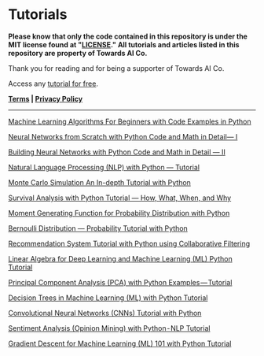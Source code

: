 # Tutorials

**Please know that only the code contained in this repository is under the MIT license found at "[LICENSE](https://github.com/towardsai/tutorials/blob/master/LICENSE)." All tutorials and articles listed in this repository are property of Towards AI Co.**

Thank you for reading and for being a supporter of Towards AI Co.

Access any [tutorial for free](https://towardsai.net/p/category/editorial).

**[Terms](https://towardsai.net/terms) | [Privacy Policy](https://towardsai.net/privacy)**

________________________________________________________________________________

[Machine Learning Algorithms For Beginners with Code Examples in Python](https://towardsai.net/p/machine-learning/machine-learning-algorithms-for-beginners-with-python-code-examples-ml-19c6afd60daa)

[Neural Networks from Scratch with Python Code and Math in Detail— I](https://towardsai.net/p/machine-learning/building-neural-networks-from-scratch-with-python-code-and-math-in-detail-i-536fae5d7bbf)

[Building Neural Networks with Python Code and Math in Detail — II](https://towardsai.net/p/machine-learning/building-neural-networks-with-python-code-and-math-in-detail-ii-bbe8accbf3d1)

[Natural Language Processing (NLP) with Python — Tutorial](https://towardsai.net/p/nlp/natural-language-processing-nlp-with-python-tutorial-for-beginners-1f54e610a1a0)

[Monte Carlo Simulation An In-depth Tutorial with Python](https://towardsai.net/p/machine-learning/monte-carlo-simulation-an-in-depth-tutorial-with-python-bcf6eb7856c8)

[Survival Analysis with Python Tutorial — How, What, When, and Why](https://towardsai.net/p/machine-learning/survival-analysis-with-python-tutorial-how-what-when-and-why-19a5cfb3c312)

[Moment Generating Function for Probability Distribution with Python](https://towardsai.net/p/data-science/moment-generating-function-for-probability-distribution-with-python-tutorial-34857e93d8f6)

[Bernoulli Distribution — Probability Tutorial with Python](https://towardsai.net/p/statistics/bernoulli-distribution-probability-tutorial-with-python-90061ee078a)

[Recommendation System Tutorial with Python using Collaborative Filtering](https://towardsai.net/p/machine-learning/recommendation-system-in-depth-tutorial-with-python-for-netflix-using-collaborative-filtering-533ff8a0e444)

[Linear Algebra for Deep Learning and Machine Learning (ML) Python Tutorial](https://towardsai.net/p/machine-learning/basic-linear-algebra-for-deep-learning-and-machine-learning-ml-python-tutorial-444e23db3e9e)

[Principal Component Analysis (PCA) with Python Examples — Tutorial](https://towardsai.net/p/data-science/principal-component-analysis-pca-with-python-examples-tutorial-67a917bae9aa)

[Decision Trees in Machine Learning (ML) with Python Tutorial](https://towardsai.net/p/machine-learning/decision-trees-in-machine-learning-ml-with-python-tutorial-3bfb457bce67)

[Convolutional Neural Networks (CNNs) Tutorial with Python](https://towardsai.net/p/deeplearning/convolutional-neural-networks-cnns-tutorial-with-python-417c29f0403f)

[Sentiment Analysis (Opinion Mining) with Python - NLP Tutorial](https://towardsai.net/p/nlp/sentiment-analysis-opinion-mining-with-python-nlp-tutorial-d1f173ca4e3c)

[Gradient Descent for Machine Learning (ML) 101 with Python Tutorial](https://towardsai.net/p/data-science/gradient-descent-algorithm-for-machine-learning-python-tutorial-ml-9ded189ec556)
